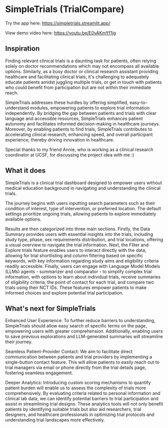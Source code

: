 # SimpleTrials (TrialCompare)

Try the app here: https://simpletrials.streamlit.app/

View demo video here: https://youtu.be/E0vAKmYf1jg
 
## Inspiration

Finding relevant clinical trials is a daunting task for patients, often relying solely on doctor recommendations which may not encompass all available options. Similarly, as a busy doctor or clinical research assistant providing healthcare and facilitating clinical trials, it's challenging to adequately educate patients amidst juggling multiple trials, or get in touch with patients who could benefit from participation but are not within their immediate reach. 

SimpleTrials addresses these hurdles by offering simplified, easy-to-understand modules, empowering patients to explore trial information independently. By bridging the gap between patients and trials with clear language and accessible resources, SimpleTrials enhances patient autonomy and facilitates informed decision-making in healthcare journeys. Moreover, by enabling patients to find trials, SimpleTrials contributes to accelerating clinical research, enhancing speed, and overall participant experience, thereby driving innovation in healthcare.

Special thanks to my friend Annie, who is working as a clinical research coordinator at UCSF, for discussing the project idea with me :)

## What it does

SimpleTrials is a clinical trial dashboard designed to empower users without medical education background in navigating and understanding the clinical trials. 

The journey begins with users inputting search parameters such as their condition of interest, type of intervention, or preferred location. The default settings prioritize ongoing trials, allowing patients to explore immediately available options. 

Results are then categorized into three main sections. Firstly, the Data Summary provides users with essential insights into the trials, including study type, phase, sex requirements distribution, and trial locations, offering a visual overview to navigate the trial information. Next, the Filter and Explore trials feature enables users to interact directly with the data, allowing for trial shortlisting and column filtering based on specific keywords, with key information regarding study aims and eligibility criteria readily accessible. Finally, users can engage with Language Model Models (LLMs) agents - summarizer and comparator - to simplify complex trial information, with options to learn about individual trials, receive summaries of eligibility criteria, the point of contact for each trial, and compare two trials using their NCT IDs. These features empower patients to make informed choices and explore potential trial participation.


## What's next for SimpleTrials
Enhanced User Experience: To further reduce barriers to understanding, SimpleTrials should allow easy search of specific terms on the page, empowering users with greater comprehension. Additionally, enabling users to save previous explorations and LLM-generated summaries will streamline their journey.

Seamless Patient-Provider Contact: We aim to facilitate direct communication between patients and trial providers by implementing a single-button contact feature. This will allow patients to easily reach out to trial managers via email or phone directly from the trial details page, fostering seamless engagement.

Deeper Analytics: Introducing custom scoring mechanisms to quantify patient burden will enable us to assess the complexity of trials more comprehensively. By evaluating criteria related to personal information and clinical lab data, we can identify potential barriers to trial participation and assist in streamlining trial designs. These analytics tools will not only benefit patients by identifying suitable trials but also aid researchers, trial designers, and healthcare professionals in optimizing trial protocols and understanding trial landscapes more effectively.
